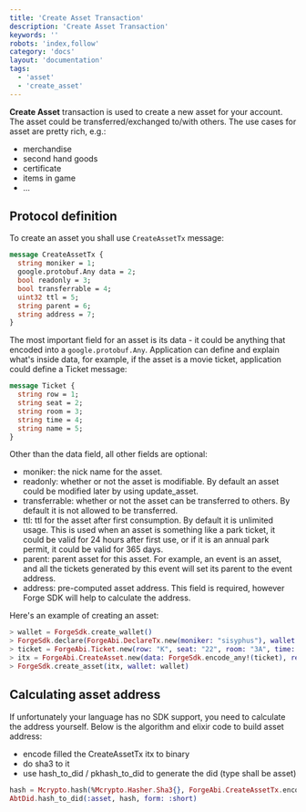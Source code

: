 ```yaml
---
title: 'Create Asset Transaction'
description: 'Create Asset Transaction'
keywords: ''
robots: 'index,follow'
category: 'docs'
layout: 'documentation'
tags:
  - 'asset'
  - 'create_asset'
---
```


**Create Asset** transaction is used to create a new asset for your account. The asset could be transferred/exchanged to/with others. The use cases for asset are pretty rich, e.g.:

- merchandise
- second hand goods
- certificate
- items in game
- ...

## Protocol definition

To create an asset you shall use `CreateAssetTx` message:

```proto
message CreateAssetTx {
  string moniker = 1;
  google.protobuf.Any data = 2;
  bool readonly = 3;
  bool transferrable = 4;
  uint32 ttl = 5;
  string parent = 6;
  string address = 7;
}
```

The most important field for an asset is its data - it could be anything that encoded into a `google.protobuf.Any`. Application can define and explain what's inside data, for example, if the asset is a movie ticket, application could define a Ticket message:

```proto
message Ticket {
  string row = 1;
  string seat = 2;
  string room = 3;
  string time = 4;
  string name = 5;
}
```

Other than the data field, all other fields are optional:

- moniker: the nick name for the asset.
- readonly: whether or not the asset is modifiable. By default an asset could be modified later by using update_asset.
- transferrable: whether or not the asset can be transferred to others. By default it is not allowed to be transferred.
- ttl: ttl for the asset after first consumption. By default it is unlimited usage. This is used when an asset is something like a park ticket, it could be valid for 24 hours after first use, or if it is an annual park permit, it could be valid for 365 days.
- parent: parent asset for this asset. For example, an event is an asset, and all the tickets generated by this event will set its parent to the event address.
- address: pre-computed asset address. This field is required, however Forge SDK will help to calculate the address.

Here's an example of creating an asset:

```elixir
> wallet = ForgeSdk.create_wallet()
> ForgeSdk.declare(ForgeAbi.DeclareTx.new(moniker: "sisyphus"), wallet: wallet)
> ticket = ForgeAbi.Ticket.new(row: "K", seat: "22", room: "3A", time: "03/04/2019 11:00am PST", name: "Avengers: Endgame")
> itx = ForgeAbi.CreateAsset.new(data: ForgeSdk.encode_any!(ticket), readonly: true, transferrable: true, ttl: 7200)
> ForgeSdk.create_asset(itx, wallet: wallet)
```

## Calculating asset address

If unfortunately your language has no SDK support, you need to calculate the address yourself. Below is the algorithm and elixir code to build asset address:

- encode filled the CreateAssetTx itx to binary
- do sha3 to it
- use hash_to_did / pkhash_to_did to generate the did (type shall be asset)

```elixir
hash = Mcrypto.hash(%Mcrypto.Hasher.Sha3{}, ForgeAbi.CreateAssetTx.encode(itx))
AbtDid.hash_to_did(:asset, hash, form: :short)
```
